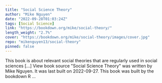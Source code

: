 ```yaml
---
title: "Social Science Theory"
author: "Mike Nguyen"
date: "2022-09-28T01:03:24Z"
tags: [Social Science]
link: "https://bookdown.org/mike/social-theory/"
length_weight: "2.7%"
cover: "https://bookdown.org/mike/social-theory/images/cover.jpg"
repo: "mikenguyen13/social-theory"
pinned: false
---
```


This book is about relevant social theories that are regularly used in social sciences [...] View book source "Social Science Theory" was written by Mike Nguyen. It was last built on 2022-09-27. This book was built by the bookdown R ...
